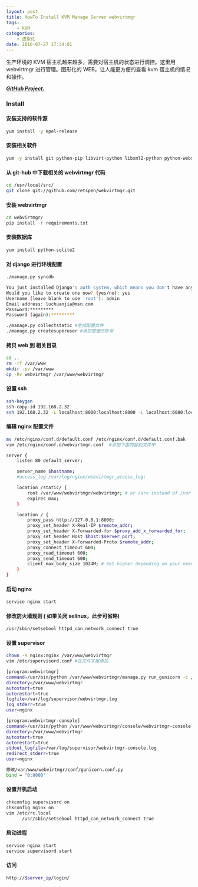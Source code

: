 ```yaml
---
layout: post
title: HowTo Install KVM Manage Server webvirtmgr
tags: 
    - KVM
categories: 
    - 虚拟化
date: 2016-07-27 17:34:01
---
```


生产环境的 KVM 宿主机越来越多，需要对宿主机的状态进行调控。这里用 webvirtmgr 进行管理。图形化的 WEB，让人能更方便的查看 kvm 宿主机的情况和操作。

***[GitHub Project.](https://github.com/retspen/webvirtmgr)***

### Install

#### 安装支持的软件源

```bash
yum install -y epel-release
```

#### 安装相关软件

```bash
yum -y install git python-pip libvirt-python libxml2-python python-websockify supervisor nginx
```

#### 从 git-hub 中下载相关的 webvirtmgr 代码

```bash
cd /usr/local/src/
git clone git://github.com/retspen/webvirtmgr.git
```

#### 安装 webvirtmgr

```bash
cd webvirtmgr/
pip install -r requirements.txt
```

#### 安装数据库

```bash
yum install python-sqlite2
```

#### 对 django 进行环境配置

```bash
./manage.py syncdb

You just installed Django's auth system, which means you don't have any superusers defined.
Would you like to create one now? (yes/no): yes
Username (leave blank to use 'root'): admin
Email address: luchuanjia@msn.com
Password:*********
Password (again):*********

./manage.py collectstatic #生成配置文件
./manage.py createsuperuser #添加管理员账号
```

#### 拷贝 web 到 相关目录

```bash
cd ..
rm -rf /var/www
mkdir -pv /var/www
cp -Rv webvirtmgr /var/www/webvirtmgr
```

#### 设置 ssh

```bash
ssh-keygen
ssh-copy-id 192.168.2.32
ssh 192.168.2.32 -L localhost:8000:localhost:8000 -L localhost:6080:localhost:6080
```

#### 编辑 nginx 配置文件

```bash
mv /etc/nginx/conf.d/default.conf /etc/nginx/conf.d/default.conf.bak
vim /etc/nginx/conf.d/webvirtmgr.conf  #添加下面内容到文件中

server {
    listen 80 default_server;

    server_name $hostname;
    #access_log /var/log/nginx/webvirtmgr_access_log;

    location /static/ {
        root /var/www/webvirtmgr/webvirtmgr; # or /srv instead of /var
        expires max;
    }

    location / {
        proxy_pass http://127.0.0.1:8000;
        proxy_set_header X-Real-IP $remote_addr;
        proxy_set_header X-Forwarded-for $proxy_add_x_forwarded_for;
        proxy_set_header Host $host:$server_port;
        proxy_set_header X-Forwarded-Proto $remote_addr;
        proxy_connect_timeout 600;
        proxy_read_timeout 600;
        proxy_send_timeout 600;
        client_max_body_size 1024M; # Set higher depending on your needs
    }
}
```

#### 启动 nginx

```bash
service nginx start
```

#### 修改防火墙规则 ( 如果关闭 selinux，此步可省略)

```bash
/usr/sbin/setsebool httpd_can_network_connect true
```

#### 设置 supervisor

```bash
chown -R nginx:nginx /var/www/webvirtmgr
vim /etc/supervisord.conf #在文件末尾添加

[program:webvirtmgr]
command=/usr/bin/python /var/www/webvirtmgr/manage.py run_gunicorn -c /var/www/webvirtmgr/conf/gunicorn.conf.py
directory=/var/www/webvirtmgr
autostart=true
autorestart=true
logfile=/var/log/supervisor/webvirtmgr.log
log_stderr=true
user=nginx

[program:webvirtmgr-console]
command=/usr/bin/python /var/www/webvirtmgr/console/webvirtmgr-console
directory=/var/www/webvirtmgr
autostart=true
autorestart=true
stdout_logfile=/var/log/supervisor/webvirtmgr-console.log
redirect_stderr=true
user=nginx

修改/var/www/webvirtmgr/conf/gunicorn.conf.py
bind = "0:8000"
```

#### 设置开机启动

```bash
chkconfig supervisord on
chkconfig nginx on
vim /etc/rc.local
      /usr/sbin/setsebool httpd_can_network_connect true
```

#### 启动进程

```bash
service nginx start
service supervisord start
```

#### 访问

```bash
http://$server_ip/login/
```
